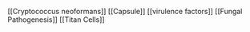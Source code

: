 [[Cryptococcus neoformans]]
[[Capsule]]
[[virulence factors]]
[[Fungal Pathogenesis]]
[[Titan Cells]]
